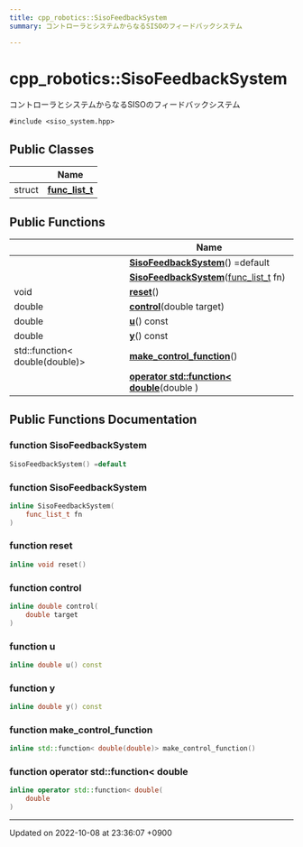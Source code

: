 ```yaml
---
title: cpp_robotics::SisoFeedbackSystem
summary: コントローラとシステムからなるSISOのフィードバックシステム 

---
```


# cpp_robotics::SisoFeedbackSystem



コントローラとシステムからなるSISOのフィードバックシステム 


`#include <siso_system.hpp>`

## Public Classes

|                | Name           |
| -------------- | -------------- |
| struct | **[func_list_t](/cpp_robotics/doxybook/Classes/structcpp__robotics_1_1SisoFeedbackSystem_1_1func__list__t/)**  |

## Public Functions

|                | Name           |
| -------------- | -------------- |
| | **[SisoFeedbackSystem](/cpp_robotics/doxybook/Classes/classcpp__robotics_1_1SisoFeedbackSystem/#function-sisofeedbacksystem)**() =default |
| | **[SisoFeedbackSystem](/cpp_robotics/doxybook/Classes/classcpp__robotics_1_1SisoFeedbackSystem/#function-sisofeedbacksystem)**([func_list_t](/cpp_robotics/doxybook/Classes/structcpp__robotics_1_1SisoFeedbackSystem_1_1func__list__t/) fn) |
| void | **[reset](/cpp_robotics/doxybook/Classes/classcpp__robotics_1_1SisoFeedbackSystem/#function-reset)**() |
| double | **[control](/cpp_robotics/doxybook/Classes/classcpp__robotics_1_1SisoFeedbackSystem/#function-control)**(double target) |
| double | **[u](/cpp_robotics/doxybook/Classes/classcpp__robotics_1_1SisoFeedbackSystem/#function-u)**() const |
| double | **[y](/cpp_robotics/doxybook/Classes/classcpp__robotics_1_1SisoFeedbackSystem/#function-y)**() const |
| std::function< double(double)> | **[make_control_function](/cpp_robotics/doxybook/Classes/classcpp__robotics_1_1SisoFeedbackSystem/#function-make-control-function)**() |
| | **[operator std::function< double](/cpp_robotics/doxybook/Classes/classcpp__robotics_1_1SisoFeedbackSystem/#function-operator-stdfunction<-double)**(double ) |

## Public Functions Documentation

### function SisoFeedbackSystem

```cpp
SisoFeedbackSystem() =default
```


### function SisoFeedbackSystem

```cpp
inline SisoFeedbackSystem(
    func_list_t fn
)
```


### function reset

```cpp
inline void reset()
```


### function control

```cpp
inline double control(
    double target
)
```


### function u

```cpp
inline double u() const
```


### function y

```cpp
inline double y() const
```


### function make_control_function

```cpp
inline std::function< double(double)> make_control_function()
```


### function operator std::function< double

```cpp
inline operator std::function< double(
    double 
)
```


-------------------------------

Updated on 2022-10-08 at 23:36:07 +0900